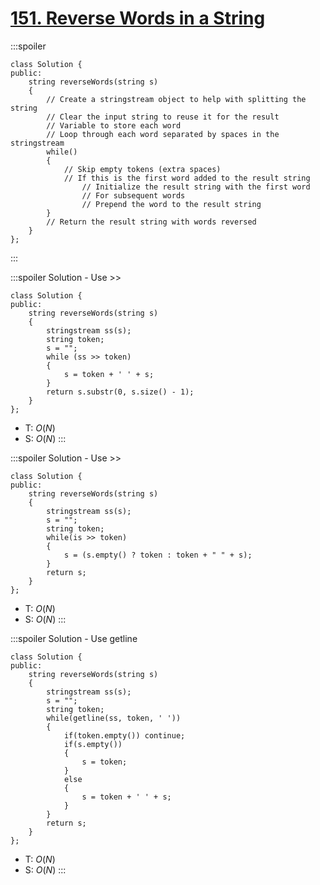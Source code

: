 # [151\. Reverse Words in a String](https://leetcode.com/problems/reverse-words-in-a-string/)

:::spoiler
```cpp=
class Solution {
public:
    string reverseWords(string s)
    {
        // Create a stringstream object to help with splitting the string
        // Clear the input string to reuse it for the result
        // Variable to store each word
        // Loop through each word separated by spaces in the stringstream
        while() 
        {
            // Skip empty tokens (extra spaces)
            // If this is the first word added to the result string
                // Initialize the result string with the first word
                // For subsequent words
                // Prepend the word to the result string
        }
        // Return the result string with words reversed
    }
};
```
:::

:::spoiler Solution - Use >>
```cpp=
class Solution {
public:
    string reverseWords(string s)
    {
        stringstream ss(s);
        string token;
        s = "";
        while (ss >> token)
        {
            s = token + ' ' + s;
        }
        return s.substr(0, s.size() - 1);
    }
};
```
- T: $O(N)$
- S: $O(N)$
:::

:::spoiler Solution - Use >>
```cpp=
class Solution {
public:
    string reverseWords(string s)
    {
        stringstream ss(s);
        s = "";
        string token;
        while(is >> token)
        {
            s = (s.empty() ? token : token + " " + s);
        }
        return s;
    }
};
```
- T: $O(N)$
- S: $O(N)$
:::

:::spoiler Solution - Use getline
```cpp=
class Solution {
public:
    string reverseWords(string s)
    {
        stringstream ss(s);
        s = "";
        string token;
        while(getline(ss, token, ' '))
        {
            if(token.empty()) continue;
            if(s.empty())
            {
                s = token;
            }
            else
            {
                s = token + ' ' + s;
            }
        }
        return s;
    }
};
```
- T: $O(N)$
- S: $O(N)$
:::
